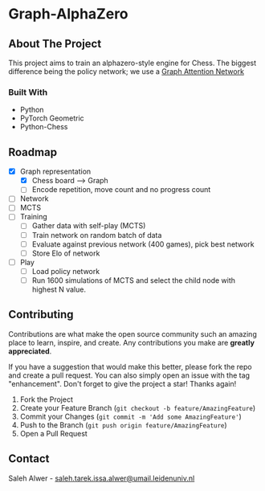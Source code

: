 # Graph-AlphaZero 
<!-- ABOUT THE PROJECT -->
## About The Project
This project aims to train an alphazero-style engine for Chess. The biggest difference being the policy network; we use a [Graph Attention Network](https://arxiv.org/abs/1710.10903)
### Built With

* Python
* PyTorch Geometric
* Python-Chess

<!-- ROADMAP -->
## Roadmap
- [x] Graph representation
  - [x] Chess board --> Graph
  - [ ] Encode repetition, move count and no progress count 
- [ ] Network
- [ ] MCTS 
- [ ] Training 
  - [ ] Gather data with self-play (MCTS)
  - [ ] Train network on random batch of data
  - [ ] Evaluate against previous network (400 games), pick best network
  - [ ] Store Elo of network
- [ ] Play  
  - [ ] Load policy network
  - [ ] Run 1600 simulations of MCTS and select the child node with highest N value.

<!-- CONTRIBUTING -->
## Contributing

Contributions are what make the open source community such an amazing place to learn, inspire, and create. Any contributions you make are **greatly appreciated**.

If you have a suggestion that would make this better, please fork the repo and create a pull request. You can also simply open an issue with the tag "enhancement".
Don't forget to give the project a star! Thanks again!

1. Fork the Project
2. Create your Feature Branch (`git checkout -b feature/AmazingFeature`)
3. Commit your Changes (`git commit -m 'Add some AmazingFeature'`)
4. Push to the Branch (`git push origin feature/AmazingFeature`)
5. Open a Pull Request

<!-- CONTACT -->
## Contact

Saleh Alwer - saleh.tarek.issa.alwer@umail.leidenuniv.nl


